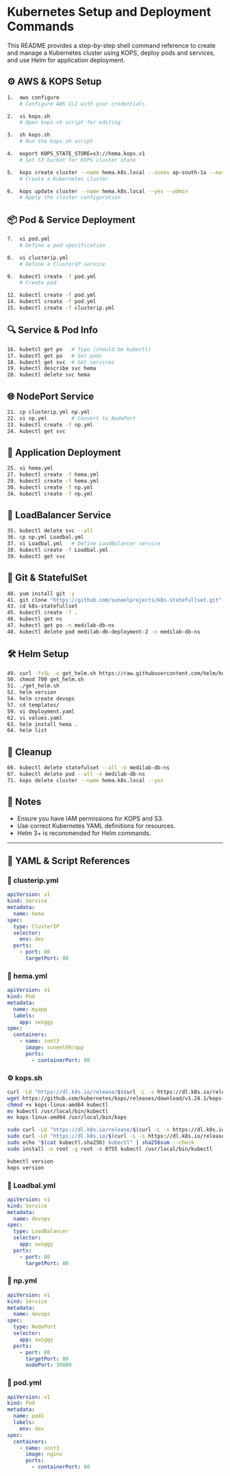 # Kubernetes Setup and Deployment Commands

This README provides a step-by-step shell command reference to create and manage a Kubernetes cluster using KOPS, deploy pods and services, and use Helm for application deployment.

## ⚙️ AWS & KOPS Setup

```bash
1.  aws configure
    # Configure AWS CLI with your credentials

2.  vi kops.sh
    # Open kops.sh script for editing

3.  sh kops.sh
    # Run the kops.sh script

4.  export KOPS_STATE_STORE=s3://hema.kops.v1
    # Set S3 bucket for KOPS cluster state

5.  kops create cluster --name hema.k8s.local --zones ap-south-1a --master-size t2.medium --node-size t2.micro
    # Create a Kubernetes cluster

6.  kops update cluster --name hema.k8s.local --yes --admin
    # Apply the cluster configuration
```

## 📦 Pod & Service Deployment

```bash
7.  vi pod.yml
    # Define a pod specification

8.  vi clusterip.yml
    # Define a ClusterIP service

9.  kubectl create -f pod.yml
    # Create pod

12. kubectl create -f pod.yml
14. kubectl create -f pod.yml
15. kubectl create -f clusterip.yml
```

## 🔍 Service & Pod Info

```bash
16. kubetcl get po   # Typo (should be kubectl)
17. kubectl get po   # Get pods
18. kubectl get svc  # Get services
19. kubectl describe svc hema
20. kubectl delete svc hema
```

## 🌐 NodePort Service

```bash
21. cp clusterip.yml np.yml
22. vi np.yml        # Convert to NodePort
23. kubectl create -f np.yml
24. kubectl get svc
```

## 🚀 Application Deployment

```bash
25. vi hema.yml
27. kubectl create -f hema.yml
29. kubectl create -f hema.yml
30. kubectl create -f np.yml
34. kubectl create -f np.yml
```

## 🔁 LoadBalancer Service

```bash
35. kubectl delete svc --all
36. cp np.yml Loadbal.yml
37. vi Loadbal.yml   # Define LoadBalancer service
38. kubectl create -f Loadbal.yml
39. kubectl get svc
```

## 🔧 Git & StatefulSet

```bash
40. yum install git -y
41. git clone "https://github.com/suneelprojects/k8s-statefullset.git"
43. cd k8s-statefullset
45. kubectl create -f .
46. kubectl get ns
47. kubectl get po -n medilab-db-ns
48. kubectl delete pod medilab-db-deployment-2 -n medilab-db-ns
```

## 🛠️ Helm Setup

```bash
49. curl -fsSL -o get_helm.sh https://raw.githubusercontent.com/helm/helm/main/scripts/get-helm-3
50. chmod 700 get_helm.sh
51. ./get_helm.sh
52. helm version
54. helm create devops
57. cd templates/
59. vi deployment.yaml
62. vi values.yaml
63. helm install hema .
64. helm list
```

## 🧹 Cleanup

```bash
66. kubectl delete statefulset --all -n medilab-db-ns
67. kubectl delete pod --all -n medilab-db-ns
71. kops delete cluster --name hema.k8s.local --yes
```

## 📝 Notes

- Ensure you have IAM permissions for KOPS and S3.
- Use correct Kubernetes YAML definitions for resources.
- Helm 3+ is recommended for Helm commands.

---

## 📁 YAML & Script References

### 📄 clusterip.yml

```yaml
apiVersion: v1
kind: Service
metadata:
  name: hema
spec:
  type: ClusterIP
  selector:
    env: dev
  ports:
    - port: 80
      targetPort: 80
```

### 📄 hema.yml

```yaml
apiVersion: v1
kind: Pod
metadata:
  name: myapp
  labels:
    app: swiggy
spec:
  containers:
    - name: cont3
      image: suneel09/app
      ports:
        - containerPort: 80
```

### ⚙️ kops.sh

```bash
curl -LO "https://dl.k8s.io/release/$(curl -L -s https://dl.k8s.io/release/stable.txt)/bin/linux/amd64/kubectl"
wget https://github.com/kubernetes/kops/releases/download/v1.24.1/kops-linux-amd64
chmod +x kops-linux-amd64 kubectl
mv kubectl /usr/local/bin/kubectl
mv kops-linux-amd64 /usr/local/bin/kops

sudo curl -LO "https://dl.k8s.io/release/$(curl -L -s https://dl.k8s.io/release/stable.txt)/bin/linux/amd64/kubectl"
sudo curl -LO "https://dl.k8s.io/$(curl -L -s https://dl.k8s.io/release/stable.txt)/bin/linux/amd64/kubectl.sha256"
sudo echo "$(cat kubectl.sha256) kubectl" | sha256sum --check
sudo install -o root -g root -m 0755 kubectl /usr/local/bin/kubectl

kubectl version
kops version
```

### 📄 Loadbal.yml

```yaml
apiVersion: v1
kind: Service
metadata:
  name: devops
spec:
  type: LoadBalancer
  selector:
    app: swiggy
  ports:
    - port: 80
      targetPort: 80
```

### 📄 np.yml

```yaml
apiVersion: v1
kind: Service
metadata:
  name: devops
spec:
  type: NodePort
  selector:
    app: swiggy
  ports:
    - port: 80
      targetPort: 80
      nodePort: 30080
```

### 📄 pod.yml

```yaml
apiVersion: v1
kind: Pod
metadata:
  name: pod1
  labels:
    env: dev
spec:
  containers:
    - name: cont3
      image: nginx
      ports:
        - containerPort: 80
```
